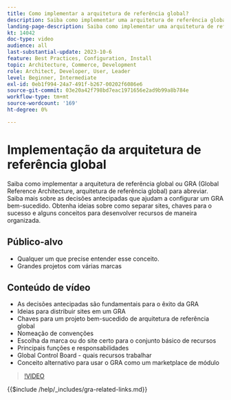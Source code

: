 ```yaml
---
title: Como implementar a arquitetura de referência global?
description: Saiba como implementar uma arquitetura de referência global. Aprenda ideias para distribuir seus sites, as chaves para o sucesso e as funções necessárias para garantir que seu projeto de Arquitetura de referência global comece no caminho certo.
landing-page-description: Saiba como implementar uma arquitetura de referência global com o Adobe Commerce
kt: 14042
doc-type: video
audience: all
last-substantial-update: 2023-10-6
feature: Best Practices, Configuration, Install
topic: Architecture, Commerce, Development
role: Architect, Developer, User, Leader
level: Beginner, Intermediate
exl-id: 0eb1f994-24a7-491f-b267-00202f6086e6
source-git-commit: 03e20a42f798bd7eac1971656e2ad9b99a8b784e
workflow-type: tm+mt
source-wordcount: '169'
ht-degree: 0%

---
```


# Implementação da arquitetura de referência global

Saiba como implementar a arquitetura de referência global ou GRA (Global Reference Architecture, arquitetura de referência global) para abreviar. Saiba mais sobre as decisões antecipadas que ajudam a configurar um GRA bem-sucedido. Obtenha ideias sobre como separar sites, chaves para o sucesso e alguns conceitos para desenvolver recursos de maneira organizada.

## Público-alvo

* Qualquer um que precise entender esse conceito.
* Grandes projetos com várias marcas

## Conteúdo de vídeo

* As decisões antecipadas são fundamentais para o êxito da GRA
* Ideias para distribuir sites em um GRA
* Chaves para um projeto bem-sucedido de arquitetura de referência global
* Nomeação de convenções
* Escolha da marca ou do site certo para o conjunto básico de recursos
* Principais funções e responsabilidades
* Global Control Board - quais recursos trabalhar
* Conceito alternativo para usar o GRA como um marketplace de módulo

>[!VIDEO](https://video.tv.adobe.com/v/3424702?learn=on)

{{$include /help/_includes/gra-related-links.md}}
